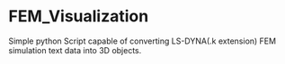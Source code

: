 # FEM_Visualization
Simple python Script capable of converting LS-DYNA(.k extension) FEM simulation text data into 3D objects. 
